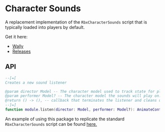 # Character Sounds
A replacement implementation of the `RbxCharacterSounds` script that is typically loaded into players by default.

Get it here:

* [Wally](https://wally.run/package/egomoose/character-sounds)
* [Releases](https://github.com/EgoMoose/character-sounds/releases)

## API

```Lua
--[=[
Creates a new sound listener

@param director Model -- The character model used to track state for playing sounds
@param performer Model? -- The character model the sounds will play on. Defaults to `director` if nil
@return () -> (), -- callback that terminates the listener and cleans up the sounds
--]=]
function module.listen(director: Model, performer: Model?): AnimateController
```

An example of using this package to replicate the standard `RbxCharacterSounds` script can be found [here.](test/RbxCharacterSounds.client.lua)
